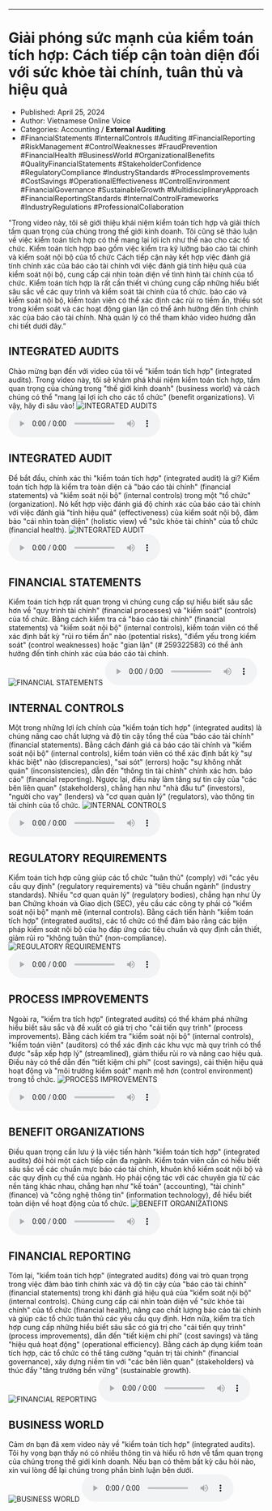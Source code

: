 
---

# Giải phóng sức mạnh của kiểm toán tích hợp: Cách tiếp cận toàn diện đối với sức khỏe tài chính, tuân thủ và hiệu quả

- Published: April 25, 2024
- Author: Vietnamese Online Voice
- Categories: Accounting / **External Auditing**
- #FinancialStatements #InternalControls #Auditing #FinancialReporting #RiskManagement #ControlWeaknesses #FraudPrevention #FinancialHealth #BusinessWorld #OrganizationalBenefits #QualityFinancialStatements #StakeholderConfidence #RegulatoryCompliance #IndustryStandards #ProcessImprovements #CostSavings #OperationalEffectiveness #ControlEnvironment #FinancialGovernance #SustainableGrowth #MultidisciplinaryApproach #FinancialReportingStandards #InternalControlFrameworks #IndustryRegulations #ProfessionalCollaboration

"Trong video này, tôi sẽ giới thiệu khái niệm kiểm toán tích hợp và giải thích tầm quan trọng của chúng trong thế giới kinh doanh. Tôi cũng sẽ thảo luận về việc kiểm toán tích hợp có thể mang lại lợi ích như thế nào cho các tổ chức. Kiểm toán tích hợp bao gồm việc kiểm tra kỹ lưỡng báo cáo tài chính và kiểm soát nội bộ của tổ chức Cách tiếp cận này kết hợp việc đánh giá tính chính xác của báo cáo tài chính với việc đánh giá tính hiệu quả của kiểm soát nội bộ, cung cấp cái nhìn toàn diện về tình hình tài chính của tổ chức. Kiểm toán tích hợp là rất cần thiết vì chúng cung cấp những hiểu biết sâu sắc về các quy trình và kiểm soát tài chính của tổ chức. báo cáo và kiểm soát nội bộ, kiểm toán viên có thể xác định các rủi ro tiềm ẩn, thiếu sót trong kiểm soát và các hoạt động gian lận có thể ảnh hưởng đến tính chính xác của báo cáo tài chính. Nhà quản lý có thể tham khảo video hướng dẫn chi tiết dưới đây.”


## INTEGRATED AUDITS

Chào mừng bạn đến với video của tôi về "kiểm toán tích hợp" (integrated audits). Trong video này, tôi sẽ khám phá khái niệm kiểm toán tích hợp, tầm quan trọng của chúng trong "thế giới kinh doanh" (business world) và cách chúng có thể "mang lại lợi ích cho các tổ chức" (benefit organizations). Vì vậy, hãy đi sâu vào!
![INTEGRATED AUDITS](https://http-archiver-apis-production-80.schnworks.com/storage/images/transitions/2024-04-24/transition-19917229233-Montserrat-ExtraBold-7B1FA2.jpg)
<audio controls>
    <source src="https://http-archiver-apis-production-80.schnworks.com/storage/audio/file-4652412835.mp3" type="audio/mpeg">
</audio>



## INTEGRATED AUDIT

Để bắt đầu, chính xác thì "kiểm toán tích hợp" (integrated audit) là gì? Kiểm toán tích hợp là kiểm tra toàn diện cả "báo cáo tài chính" (financial statements) và "kiểm soát nội bộ" (internal controls) trong một "tổ chức" (organization). Nó kết hợp việc đánh giá độ chính xác của báo cáo tài chính với việc đánh giá "tính hiệu quả" (effectiveness) của kiểm soát nội bộ, đảm bảo "cái nhìn toàn diện" (holistic view) về "sức khỏe tài chính" của tổ chức (financial health).
![INTEGRATED AUDIT](https://http-archiver-apis-production-80.schnworks.com/storage/images/transitions/2024-04-24/transition--29328996898-Montserrat-Black-1A237E.jpg)
<audio controls>
    <source src="https://http-archiver-apis-production-80.schnworks.com/storage/audio/file-6409454669.mp3" type="audio/mpeg">
</audio>



## FINANCIAL STATEMENTS

Kiểm toán tích hợp rất quan trọng vì chúng cung cấp sự hiểu biết sâu sắc hơn về "quy trình tài chính" (financial processes) và "kiểm soát" (controls) của tổ chức. Bằng cách kiểm tra cả "báo cáo tài chính" (financial statements) và "kiểm soát nội bộ" (internal controls), kiểm toán viên có thể xác định bất kỳ "rủi ro tiềm ẩn" nào (potential risks), "điểm yếu trong kiểm soát" (control weaknesses) hoặc "gian lận" (# 259322583) có thể ảnh hưởng đến tính chính xác của báo cáo tài chính.
![FINANCIAL STATEMENTS](https://http-archiver-apis-production-80.schnworks.com/storage/images/transitions/2024-04-24/transition--18073014200-Montserrat-Regular-7B1FA2.jpg)
<audio controls>
    <source src="https://http-archiver-apis-production-80.schnworks.com/storage/audio/file-3886115639.mp3" type="audio/mpeg">
</audio>



## INTERNAL CONTROLS

Một trong những lợi ích chính của "kiểm toán tích hợp" (integrated audits) là chúng nâng cao chất lượng và độ tin cậy tổng thể của "báo cáo tài chính" (financial statements). Bằng cách đánh giá cả báo cáo tài chính và "kiểm soát nội bộ" (internal controls), kiểm toán viên có thể xác định bất kỳ "sự khác biệt" nào (discrepancies), "sai sót" (errors) hoặc "sự không nhất quán" (inconsistencies), dẫn đến "thông tin tài chính" chính xác hơn. báo cáo" (financial reporting). Ngược lại, điều này làm tăng sự tin cậy của "các bên liên quan" (stakeholders), chẳng hạn như "nhà đầu tư" (investors), "người cho vay" (lenders) và "cơ quan quản lý" (regulators), vào thông tin tài chính của tổ chức.
![INTERNAL CONTROLS](https://http-archiver-apis-production-80.schnworks.com/storage/images/transitions/2024-04-24/transition--31272331812-Montserrat-Regular-1A237E.jpg)
<audio controls>
    <source src="https://http-archiver-apis-production-80.schnworks.com/storage/audio/file-25590893297.mp3" type="audio/mpeg">
</audio>



## REGULATORY REQUIREMENTS

Kiểm toán tích hợp cũng giúp các tổ chức "tuân thủ" (comply) với "các yêu cầu quy định" (regulatory requirements) và "tiêu chuẩn ngành" (industry standards). Nhiều "cơ quan quản lý" (regulatory bodies), chẳng hạn như Ủy ban Chứng khoán và Giao dịch (SEC), yêu cầu các công ty phải có "kiểm soát nội bộ" mạnh mẽ (internal controls). Bằng cách tiến hành "kiểm toán tích hợp" (integrated audits), các tổ chức có thể đảm bảo rằng các biện pháp kiểm soát nội bộ của họ đáp ứng các tiêu chuẩn và quy định cần thiết, giảm rủi ro "không tuân thủ" (non-compliance).
![REGULATORY REQUIREMENTS](https://http-archiver-apis-production-80.schnworks.com/storage/images/transitions/2024-04-24/transition-15937108178-Montserrat-Bold-7B1FA2.jpg)
<audio controls>
    <source src="https://http-archiver-apis-production-80.schnworks.com/storage/audio/file-6466905257.mp3" type="audio/mpeg">
</audio>



## PROCESS IMPROVEMENTS

Ngoài ra, "kiểm tra tích hợp" (integrated audits) có thể khám phá những hiểu biết sâu sắc và đề xuất có giá trị cho "cải tiến quy trình" (process improvements). Bằng cách kiểm tra "kiểm soát nội bộ" (internal controls), "kiểm toán viên" (auditors) có thể xác định các khu vực mà quy trình có thể được "sắp xếp hợp lý" (streamlined), giảm thiểu rủi ro và nâng cao hiệu quả. Điều này có thể dẫn đến "tiết kiệm chi phí" (cost savings), cải thiện hiệu quả hoạt động và "môi trường kiểm soát" mạnh mẽ hơn (control environment) trong tổ chức.
![PROCESS IMPROVEMENTS](https://http-archiver-apis-production-80.schnworks.com/storage/images/transitions/2024-04-24/transition-11815702392-Montserrat-Regular-512DA8.jpg)
<audio controls>
    <source src="https://http-archiver-apis-production-80.schnworks.com/storage/audio/file-9613857133.mp3" type="audio/mpeg">
</audio>



## BENEFIT ORGANIZATIONS

Điều quan trọng cần lưu ý là việc tiến hành "kiểm toán tích hợp" (integrated audits) đòi hỏi một cách tiếp cận đa ngành. Kiểm toán viên cần có hiểu biết sâu sắc về các chuẩn mực báo cáo tài chính, khuôn khổ kiểm soát nội bộ và các quy định cụ thể của ngành. Họ phải cộng tác với các chuyên gia từ các nền tảng khác nhau, chẳng hạn như "kế toán" (accounting), "tài chính" (finance) và "công nghệ thông tin" (information technology), để hiểu biết toàn diện về hoạt động của tổ chức.
![BENEFIT ORGANIZATIONS](https://http-archiver-apis-production-80.schnworks.com/storage/images/transitions/2024-04-24/transition--3646418532-Montserrat-ExtraBold-1A237E.jpg)
<audio controls>
    <source src="https://http-archiver-apis-production-80.schnworks.com/storage/audio/file-9940232446.mp3" type="audio/mpeg">
</audio>



## FINANCIAL REPORTING

Tóm lại, "kiểm toán tích hợp" (integrated audits) đóng vai trò quan trọng trong việc đảm bảo tính chính xác và độ tin cậy của "báo cáo tài chính" (financial statements) trong khi đánh giá hiệu quả của "kiểm soát nội bộ" (internal controls). Chúng cung cấp cái nhìn toàn diện về "sức khỏe tài chính" của tổ chức (financial health), nâng cao chất lượng báo cáo tài chính và giúp các tổ chức tuân thủ các yêu cầu quy định. Hơn nữa, kiểm tra tích hợp cung cấp những hiểu biết sâu sắc có giá trị cho "cải tiến quy trình" (process improvements), dẫn đến "tiết kiệm chi phí" (cost savings) và tăng "hiệu quả hoạt động" (operational efficiency). Bằng cách áp dụng kiểm toán tích hợp, các tổ chức có thể tăng cường "quản trị tài chính" (financial governance), xây dựng niềm tin với "các bên liên quan" (stakeholders) và thúc đẩy "tăng trưởng bền vững" (sustainable growth).
![FINANCIAL REPORTING](https://http-archiver-apis-production-80.schnworks.com/storage/images/transitions/2024-04-24/transition--7369951424-Montserrat-SemiBold-7B1FA2.jpg)
<audio controls>
    <source src="https://http-archiver-apis-production-80.schnworks.com/storage/audio/file-691229053.mp3" type="audio/mpeg">
</audio>



## BUSINESS WORLD

Cảm ơn bạn đã xem video này về "kiểm toán tích hợp" (integrated audits). Tôi hy vọng bạn thấy nó có nhiều thông tin và hiểu rõ hơn về tầm quan trọng của chúng trong thế giới kinh doanh. Nếu bạn có thêm bất kỳ câu hỏi nào, xin vui lòng để lại chúng trong phần bình luận bên dưới.
![BUSINESS WORLD](https://http-archiver-apis-production-80.schnworks.com/storage/images/transitions/2024-04-24/transition--4833216301-Montserrat-Bold-7B1FA2.jpg)
<audio controls>
    <source src="https://http-archiver-apis-production-80.schnworks.com/storage/audio/file-124642335.mp3" type="audio/mpeg">
</audio>

